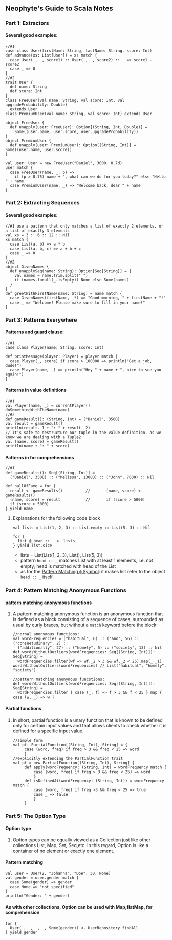 ## Neophyte's Guide to Scala Notes

### Part 1: Extractors
#### Several good examples:
   ``` 
   //#1
   case class User(firstName: String, lastName: String, score: Int)
   def advance(xs: List[User]) = xs match {
     case User(_, _, score1) :: User(_, _, score2) :: _ => score1 - score2
     case _ => 0
   }
   //#2
   trait User {
     def name: String
     def score: Int
   }
   class FreeUser(val name: String, val score: Int, val upgradeProbability: Double)
     extends User
   class PremiumUser(val name: String, val score: Int) extends User
   
   object FreeUser {
     def unapply(user: FreeUser): Option[(String, Int, Double)] =
       Some((user.name, user.score, user.upgradeProbability))
   }
   object PremiumUser {
     def unapply(user: PremiumUser): Option[(String, Int)] = Some((user.name, user.score))
   }
   
   val user: User = new FreeUser("Daniel", 3000, 0.7d)
   user match {
     case FreeUser(name, _, p) =>
       if (p > 0.75) name + ", what can we do for you today?" else "Hello " + name
     case PremiumUser(name, _) => "Welcome back, dear " + name
   }
   ```
### Part 2: Extracting Sequences
#### Several good examples:
   ``` 
   //#1 use a pattern that only matches a list of exactly 2 elements, or a list of exactly 3 elements
   val xs = 3 :: 6 :: 12 :: Nil
   xs match {
     case List(a, b) => a * b
     case List(a, b, c) => a + b + c
     case _ => 0
   }
   //#2
   object GivenNames {
     def unapplySeq(name: String): Option[Seq[String]] = {
       val names = name.trim.split(" ")
       if (names.forall(_.isEmpty)) None else Some(names)
     }
   }
   def greetWithFirstName(name: String) = name match {
     case GivenNames(firstName, _*) => "Good morning, " + firstName + "!"
     case _ => "Welcome! Please make sure to fill in your name!"
   }
   ```
### Part 3: Patterns Everywhere
#### Patterns and guard clause:
   ``` 
   //#1
   case class Player(name: String, score: Int)
   
   def printMessage(player: Player) = player match {
     case Player(_, score) if score > 100000 => println("Get a job, dude!")
     case Player(name, _) => println("Hey " + name + ", nice to see you again!")
   }
   ```
#### Patterns in value definitions
   ``` 
   //#1
   val Player(name, _) = currentPlayer()
   doSomethingWithTheName(name)
   //#2
   def gameResult(): (String, Int) = ("Daniel", 3500)
   val result = gameResult()
   println(result._1 + ": " + result._2)
   // It’s safe to destructure our tuple in the value definition, as we know we are dealing with a Tuple2
   val (name, score) = gameResult()
   println(name + ": " + score)
   ```

#### Patterns in for comprehensions
   ``` 
   //#1
   def gameResults(): Seq[(String, Int)] =
     ("Daniel", 3500) :: ("Melissa", 13000) :: ("John", 7000) :: Nil
   
   def hallOfFame = for {
     result <- gameResults()          //       (name, score) <- gameResults()
     (name, score) = result           //       if (score > 5000) 
     if (score > 5000)
   } yield name
   ```
1. Explanations for the following code block
   ``` 
   val lists = List(1, 2, 3) :: List.empty :: List(5, 3) :: Nil
   
   for {
     list @ head :: _ <- lists
   } yield list.size
   ```
   + lists = List(List(1, 2, 3), List(), List(5, 3))
   + pattern ```head :: _``` matches List with at least 1 elements, i.e. not empty; head is matched with head of the List
   + as for the [Pattern Matching `@` Symbol](https://stackoverflow.com/questions/20748858/pattern-matching-symbol): it makes list refer to the object ```head :: _``` itself
### Part 4: Pattern Matching Anonymous Functions
#### pattern matching anonymous functions
1. A pattern matching anonymous function is an anonymous function that is defined as a block consisting of a sequence of cases, surrounded as usual by curly braces, but without a ```match``` keyword before the block:
   ``` 
   //nornal anonymous functions:
   val wordFrequencies = ("habitual", 6) :: ("and", 56) :: ("consuetudinary", 2) ::
     ("additionally", 27) :: ("homely", 5) :: ("society", 13) :: Nil
   def wordsWithoutOutliers(wordFrequencies: Seq[(String, Int)]): Seq[String] =
     wordFrequencies.filter(wf => wf._2 > 3 && wf._2 < 25).map(_._1)
   wordsWithoutOutliers(wordFrequencies) // List("habitual", "homely", "society")
   
   //pattern matching anonymous funcstions:
   def wordsWithoutOutliers(wordFrequencies: Seq[(String, Int)]): Seq[String] =
     wordFrequencies.filter { case (_, f) => f > 3 && f < 25 } map { case (w, _) => w }
   ```
#### Partial functions
1. In short, partial function is a unary function that is known to be defined only for certain input values and that allows clients to check whether it is defined for a specific input value.
   ```
   //simple form
   val pf: PartialFunction[(String, Int), String] = {
        case (word, freq) if freq > 3 && freq < 25 => word
        }
   //explicitly extending the PartialFunction trait
   val pf = new PartialFunction[(String, Int), String] {
        def apply(wordFrequency: (String, Int) = wordFrequency match {
            case (word, freq) if freq > 3 && freq < 25) => word
            }
        def isDefinedAt(wordFrequency: (String, Int)) = wordFrequency match {
            case (word, freq) if freq >3 && freq < 25 => true
            case _ => false
            }
        }
   ```
### Part 5: The Option Type
#### Option type
1. Option types can be equally viewed as a Collection just like other collections List, Map, Set, Seq,etc. In this regard, Option is like a container of no element or exactly one element.
#### Pattern matching
   ``` 
   val user = User(2, "Johanna", "Doe", 30, None)
   val gender = user.gender match {
     case Some(gender) => gender
     case None => "not specified"
   }
   println("Gender: " + gender)
   ```
#### As with other collections, Option can be used with Map,flatMap, for comprehension
   ``` 
   for {
     User(_, _, _, _, Some(gender)) <- UserRepository.findAll
   } yield gender
   ```